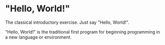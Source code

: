 # "Hello, World!"

The classical introductory exercise. Just say "Hello, World!".

"Hello, World!" is the traditional first program for beginning programming in a new language or environment.
